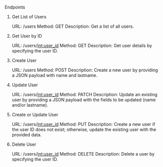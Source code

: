 Endpoints
1. Get List of Users

    URL: /users
    Method: GET
    Description: Get a list of all users.

2. Get User by ID

    URL: /users/<int:user_id>
    Method: GET
    Description: Get user details by specifying the user ID.

3. Create User

    URL: /users
    Method: POST
    Description: Create a new user by providing a JSON payload with name and lastname.

4. Update User

    URL: /users/<int:user_id>
    Method: PATCH
    Description: Update an existing user by providing a JSON payload with the fields to be updated (name and/or lastname).

5. Create or Update User

    URL: /users/<int:user_id>
    Method: PUT
    Description: Create a new user if the user ID does not exist; otherwise, update the existing user with the provided data.

6. Delete User

    URL: /users/<int:user_id>
    Method: DELETE
    Description: Delete a user by specifying the user ID.
